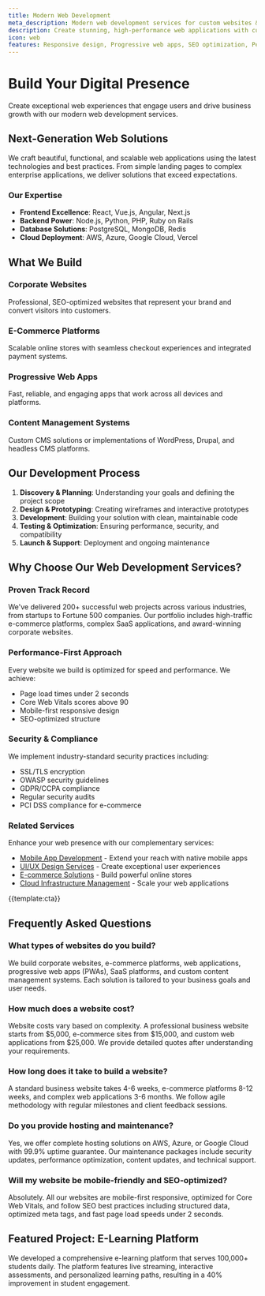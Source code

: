 ```yaml
---
title: Modern Web Development
meta_description: Modern web development services for custom websites & web apps. React, Vue, Node.js experts. Build fast, responsive sites that convert 40% more visitors.
description: Create stunning, high-performance web applications with cutting-edge technologies and responsive design
icon: web
features: Responsive design, Progressive web apps, SEO optimization, Performance optimization, API integration, CMS development
---
```


# Build Your Digital Presence

Create exceptional web experiences that engage users and drive business growth with our modern web development services.

## Next-Generation Web Solutions

We craft beautiful, functional, and scalable web applications using the latest technologies and best practices. From simple landing pages to complex enterprise applications, we deliver solutions that exceed expectations.

### Our Expertise

- **Frontend Excellence**: React, Vue.js, Angular, Next.js
- **Backend Power**: Node.js, Python, PHP, Ruby on Rails
- **Database Solutions**: PostgreSQL, MongoDB, Redis
- **Cloud Deployment**: AWS, Azure, Google Cloud, Vercel

## What We Build

### Corporate Websites

Professional, SEO-optimized websites that represent your brand and convert visitors into customers.

### E-Commerce Platforms

Scalable online stores with seamless checkout experiences and integrated payment systems.

### Progressive Web Apps

Fast, reliable, and engaging apps that work across all devices and platforms.

### Content Management Systems

Custom CMS solutions or implementations of WordPress, Drupal, and headless CMS platforms.

## Our Development Process

1. **Discovery & Planning**: Understanding your goals and defining the project scope
2. **Design & Prototyping**: Creating wireframes and interactive prototypes
3. **Development**: Building your solution with clean, maintainable code
4. **Testing & Optimization**: Ensuring performance, security, and compatibility
5. **Launch & Support**: Deployment and ongoing maintenance

## Why Choose Our Web Development Services?

### Proven Track Record
We've delivered 200+ successful web projects across various industries, from startups to Fortune 500 companies. Our portfolio includes high-traffic e-commerce platforms, complex SaaS applications, and award-winning corporate websites.

### Performance-First Approach
Every website we build is optimized for speed and performance. We achieve:
- Page load times under 2 seconds
- Core Web Vitals scores above 90
- Mobile-first responsive design
- SEO-optimized structure

### Security & Compliance
We implement industry-standard security practices including:
- SSL/TLS encryption
- OWASP security guidelines
- GDPR/CCPA compliance
- Regular security audits
- PCI DSS compliance for e-commerce

### Related Services
Enhance your web presence with our complementary services:
- [Mobile App Development](mobile_app.development.html) - Extend your reach with native mobile apps
- [UI/UX Design Services](ui_ux_design_services.html) - Create exceptional user experiences
- [E-commerce Solutions](e_commerce_solutions.html) - Build powerful online stores
- [Cloud Infrastructure Management](cloud-managment.html) - Scale your web applications

{{template:cta}}

## Frequently Asked Questions

### What types of websites do you build?
We build corporate websites, e-commerce platforms, web applications, progressive web apps (PWAs), SaaS platforms, and custom content management systems. Each solution is tailored to your business goals and user needs.

### How much does a website cost?
Website costs vary based on complexity. A professional business website starts from $5,000, e-commerce sites from $15,000, and custom web applications from $25,000. We provide detailed quotes after understanding your requirements.

### How long does it take to build a website?
A standard business website takes 4-6 weeks, e-commerce platforms 8-12 weeks, and complex web applications 3-6 months. We follow agile methodology with regular milestones and client feedback sessions.

### Do you provide hosting and maintenance?
Yes, we offer complete hosting solutions on AWS, Azure, or Google Cloud with 99.9% uptime guarantee. Our maintenance packages include security updates, performance optimization, content updates, and technical support.

### Will my website be mobile-friendly and SEO-optimized?
Absolutely. All our websites are mobile-first responsive, optimized for Core Web Vitals, and follow SEO best practices including structured data, optimized meta tags, and fast page load speeds under 2 seconds.

## Featured Project: E-Learning Platform

We developed a comprehensive e-learning platform that serves 100,000+ students daily. The platform features live streaming, interactive assessments, and personalized learning paths, resulting in a 40% improvement in student engagement.
